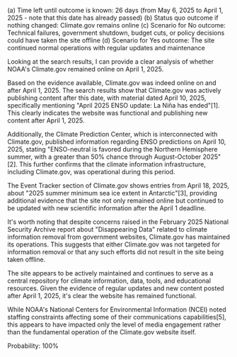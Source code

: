 (a) Time left until outcome is known: 26 days (from May 6, 2025 to April 1, 2025 - note that this date has already passed)
(b) Status quo outcome if nothing changed: Climate.gov remains online
(c) Scenario for No outcome: Technical failures, government shutdown, budget cuts, or policy decisions could have taken the site offline
(d) Scenario for Yes outcome: The site continued normal operations with regular updates and maintenance

Looking at the search results, I can provide a clear analysis of whether NOAA's Climate.gov remained online on April 1, 2025.

Based on the evidence available, Climate.gov was indeed online on and after April 1, 2025. The search results show that Climate.gov was actively publishing content after this date, with material dated April 10, 2025, specifically mentioning "April 2025 ENSO update: La Niña has ended"[1]. This clearly indicates the website was functional and publishing new content after April 1, 2025.

Additionally, the Climate Prediction Center, which is interconnected with Climate.gov, published information regarding ENSO predictions on April 10, 2025, stating "ENSO-neutral is favored during the Northern Hemisphere summer, with a greater than 50% chance through August-October 2025"[2]. This further confirms that the climate information infrastructure, including Climate.gov, was operational during this period.

The Event Tracker section of Climate.gov shows entries from April 18, 2025, about "2025 summer minimum sea ice extent in Antarctic"[3], providing additional evidence that the site not only remained online but continued to be updated with new scientific information after the April 1 deadline.

It's worth noting that despite concerns raised in the February 2025 National Security Archive report about "Disappearing Data" related to climate information removal from government websites, Climate.gov has maintained its operations. This suggests that either Climate.gov was not targeted for information removal or that any such efforts did not result in the site being taken offline.

The site appears to be actively maintained and continues to serve as a central repository for climate information, data, tools, and educational resources. Given the evidence of regular updates and new content posted after April 1, 2025, it's clear the website has remained functional.

While NOAA's National Centers for Environmental Information (NCEI) noted staffing constraints affecting some of their communications capabilities[5], this appears to have impacted only the level of media engagement rather than the fundamental operation of the Climate.gov website itself.

Probability: 100%